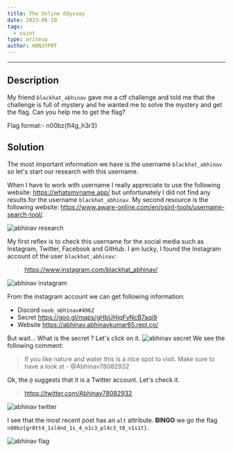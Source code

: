 ```yaml
---
title: The Online Odyssey
date: 2023-06-10
tags:
  - osint
type: writeup
author: H0N3YP0T
---
```


___

## Description

My friend `blackhat_abhinav` gave me a ctf challenge and told me that the challenge is full of mystery and he wanted me
to solve the mystery and get the flag. Can you help me to get the flag?

Flag format:- n00bz{fl4g_h3r3}

## Solution

The most important information we have is the username `blackhat_abhinav` so let's start our research with this
username.

When I have to work with username I really appreciate to use the following website: https://whatsmyname.app/ but
unfortunately
I did not find any results for the username `blackhat_abhinav`. My second resource is the following
website: https://www.aware-online.com/en/osint-tools/username-search-tool/.

![abhinav research](/images/n00bzctf_2023/abhinav1.png)

My first reflex is to check this username for the social media such as Instagram, Twitter, Facebook and GitHub.
I am lucky, I found the Instagram account of the user `blackhat_abhinav`:

> https://www.instagram.com/blackhat_abhinav/

![abhinav instagram](/images/n00bzctf_2023/instagram.png)

From the instagram account we can get following information:

- Discord `noob_abhinav#4962`
- Secret https://goo.gl/maps/gHbUHjqFyNcB7aqi9
- Website https://abhinav.abhinavkumar65.repl.co/

But wait...
What is the secret ? Let's click on it.
![abhinav secret](/images/n00bzctf_2023/secret.png)
We see the following comment:
> If you like nature and water this is a nice spot to visit. Make sure to have a look at - @Abhinav78082932

Ok, the `@` suggests that it is a Twitter account. Let's check it.

> https://twitter.com/Abhinav78082932

![abhinav twitter](/images/n00bzctf_2023/twitter.png)

I see that the most recent post has an `alt` attribute.
**BINGO** we go the flag `n00bz{gr0tt4_1sl4nd_1s_4_n1c3_pl4c3_t0_v1s1t}`.

![abhinav flag](/images/n00bzctf_2023/abhinav_flag.png)
